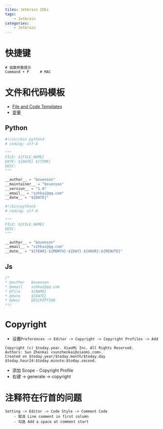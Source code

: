 ```yaml
---
tiles: Jetbrain IDEs
tags:
	- Jetbrain
categories:
	- Jetbrain
---
```


# 快捷键

```shell
# 函数参数提示
Command + P		# MAC
```

# 文件和代码模板

- [File and Code Templates](https://www.jetbrains.com/help/idea/file-and-code-templates.html)
- [变量](https://www.jetbrains.com/help/webstorm/file-template-variables.html)

## Python

```python
#!/usr/bin python3
# coding: utf-8

"""
FILE: ${FILE_NAME}
DATE: ${DATE} ${TIME}
DESC: 
"""

__author__ = "bovenson"
__maintainer__ = "bovenson"
__version__ = "1.0"
__email__ = "szhkai@qq.com"
__date__ = "${DATE}"
```



```python
#!/bin/python3
# coding: utf-8

"""
FILE: ${FILE_NAME}
DESC: 
"""

__author__ = "bovenson"
__email__ = "szhkai@qq.com"
__date__ = "${YEAR}-${MONTH}-${DAY} ${HOUR}:${MINUTE}"
```

## Js

```javascript
/*
* @author   bovenson
* @email    szhkai@qq.com
* @file     ${NAME}
* @date     ${DATE}
* @desc     DESCRIPTION
**/
```

# Copyright

- 设置`Preferences -> Editor -> Copyright -> Copyright Profiles -> Add`

```shell
Copyright (c) $today.year. XiaoMi Inc. All Rights Reserved.
Authors: Sun Zhenkai <sunzhenkai@xiaomi.com>.
Created on $today.year/$today.month/$today.day $today.hour24:$today.minute:$today.second.
```

- 添加 Scope - Copyright Profile
- 右键 -> generate -> copyright

# 注释符在行首的问题

```shell
Setting -> Editor -> Code Style -> Comment Code
	- 取消 Line comment in first column
	- 勾选 Add a space at comment start 
```

